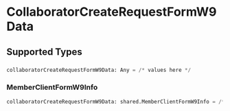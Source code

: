 # CollaboratorCreateRequestFormW9Data


## Supported Types

### 

```python
collaboratorCreateRequestFormW9Data: Any = /* values here */
```

### MemberClientFormW9Info

```python
collaboratorCreateRequestFormW9Data: shared.MemberClientFormW9Info = /* values here */
```

